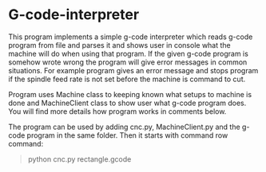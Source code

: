 # G-code-interpreter
This program implements a simple g-code interpreter which reads g-code program
from file and parses it and shows user in console what the machine will do 
when using that program. If the given g-code program is somehow wrote wrong 
the program will give error messages in common situations. For example program
gives an error message and stops program if the spindle feed rate is not set
before the machine is command to cut.

Program uses Machine class to keeping known what setups to machine is done and
MachineClient class to show user what g-code program does. You will find more
details how program works in comments below.

The program can be used by adding cnc.py, MachineClient.py and the g-code
program in the same folder. Then it starts with command row command:

>python cnc.py rectangle.gcode
